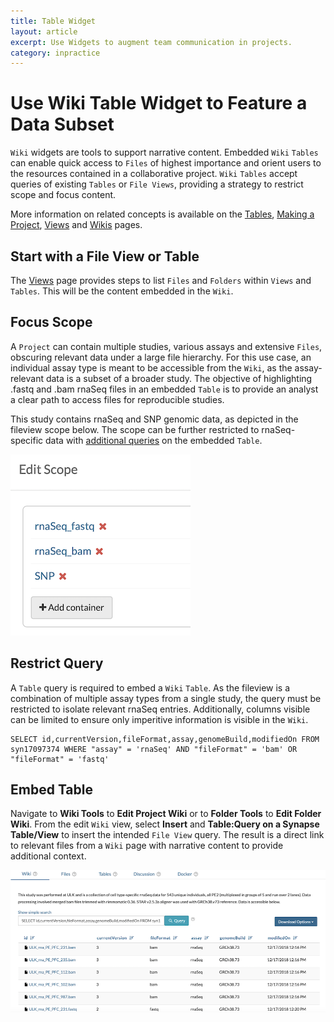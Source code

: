 ```yaml
---
title: Table Widget
layout: article
excerpt: Use Widgets to augment team communication in projects. 
category: inpractice
---
```


# Use Wiki Table Widget to Feature a Data Subset

`Wiki` widgets are tools to support narrative content. Embedded `Wiki` `Tables` can enable quick access to `Files` of highest importance and orient users to the resources contained in a collaborative project. `Wiki` `Tables` accept queries of existing `Tables` or `File Views`, providing a strategy to restrict scope and focus content.

More information on related concepts is available on the [Tables](https://docs.synapse.org/articles/tables.html), [Making a Project](https://docs.synapse.org/articles/making_a_project.html), [Views](https://docs.synapse.org/articles/views.html) and [Wikis](https://docs.synapse.org/articles/wikis.html) pages. 

## Start with a File View or Table 

The [Views](https://docs.synapse.org/articles/views.html) page provides steps to list `Files` and `Folders` within   `Views` and `Tables`. This will be the content embedded in the `Wiki`. 

## Focus Scope

A `Project` can contain multiple studies, various assays and extensive `Files`, obscuring relevant data under a large file hierarchy. For this use case, an individual assay type is meant to be accessible from the `Wiki`, as the assay-relevant data is a subset of a broader study. The objective of highlighting .fastq and .bam rnaSeq files in an embedded `Table` is to provide an analyst a clear path to access files for reproducible studies. 

This study contains rnaSeq and SNP genomic data, as depicted in the fileview scope below. The scope can be further restricted to rnaSeq-specific data with [additional queries](https://docs.synapse.org/rest/org/sagebionetworks/repo/web/controller/TableExamples.html) on the embedded `Table`. 

<img id="image" src="/assets/images/inPractice_studyContainer.png">

## Restrict Query

A `Table` query is required to embed a `Wiki` `Table`. As the fileview is a combination of multiple assay types from a single study, the query must be restricted to isolate relevant rnaSeq entries. Additionally, columns visible can be limited to ensure only imperitive information is visible in the `Wiki`. 

````
SELECT id,currentVersion,fileFormat,assay,genomeBuild,modifiedOn FROM syn17097374 WHERE "assay" = 'rnaSeq' AND "fileFormat" = 'bam' OR "fileFormat" = 'fastq'
````

## Embed Table

Navigate to **Wiki Tools** to **Edit Project Wiki** or to **Folder Tools** to **Edit Folder Wiki**. From the edit `Wiki` view, select **Insert** and **Table:Query on a Synapse Table/View** to insert the intended `File View` query. The result is a direct link to relevant files from a `Wiki` page with narrative content to provide additional context. 

<img id="image" src="/assets/images/inPractice_embeddedView.png">


